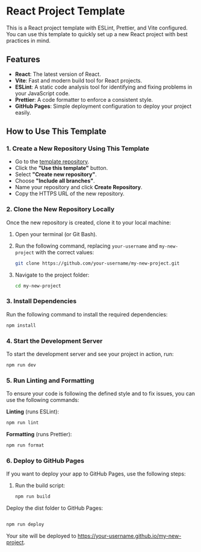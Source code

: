 # React Project Template

This is a React project template with ESLint, Prettier, and Vite configured. You can use this template to quickly set up a new React project with best practices in mind.

## Features

- **React**: The latest version of React.
- **Vite**: Fast and modern build tool for React projects.
- **ESLint**: A static code analysis tool for identifying and fixing problems in your JavaScript code.
- **Prettier**: A code formatter to enforce a consistent style.
- **GitHub Pages**: Simple deployment configuration to deploy your project easily.

## How to Use This Template

### 1. **Create a New Repository Using This Template**

- Go to the [template repository](https://github.com/pro-boost/template).
- Click the **"Use this template"** button.
- Select **"Create new repository"**.
- Choose **"Include all branches"**.
- Name your repository and click **Create Repository**.
- Copy the HTTPS URL of the new repository.

### 2. **Clone the New Repository Locally**

Once the new repository is created, clone it to your local machine:

1. Open your terminal (or Git Bash).
2. Run the following command, replacing `your-username` and `my-new-project` with the correct values:

   ```bash
   git clone https://github.com/your-username/my-new-project.git

   ```

3. Navigate to the project folder:

   ```bash
   cd my-new-project
   ```

### 3. **Install Dependencies**

Run the following command to install the required dependencies:

```bash
npm install

```

### 4. **Start the Development Server**

To start the development server and see your project in action, run:

```bash
npm run dev
```

### 5. **Run Linting and Formatting**

To ensure your code is following the defined style and to fix issues, you can use the following commands:

**Linting** (runs ESLint):

```bash
npm run lint
```

**Formatting** (runs Prettier):

```bash
npm run format
```

### 6. **Deploy to GitHub Pages**

If you want to deploy your app to GitHub Pages, use the following steps:

1. Run the build script:

   ```bash
   npm run build
   ```

Deploy the dist folder to GitHub Pages:

```bash

npm run deploy
```

Your site will be deployed to https://your-username.github.io/my-new-project.
